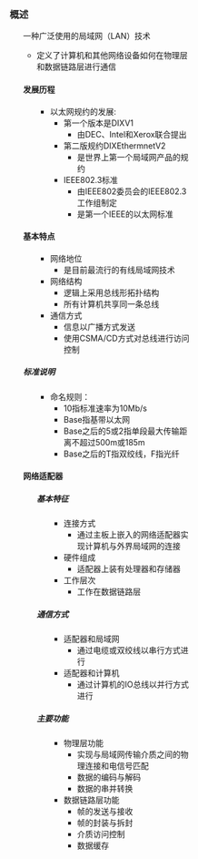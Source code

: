 <div style="float: left; width: 64%; padding: 1%;">

### 概述
<ul>

一种广泛使用的局域网（LAN）技术
- 定义了计算机和其他网络设备如何在物理层和数据链路层进行通信
#### 发展历程
<ul>

- 以太网规约的发展:
  - 第一个版本是DIXV1
    - 由DEC、Intel和Xerox联合提出
  - 第二版规约DIXEthermnetV2
    - 是世界上第一个局域网产品的规约
  - IEEE802.3标准
    - 由IEEE802委员会的IEEE802.3工作组制定
    - 是第一个IEEE的以太网标准
</ul>


#### 基本特点
<ul>

- 网络地位
  - 是目前最流行的有线局域网技术
- 网络结构
  - 逻辑上采用总线形拓扑结构
  - 所有计算机共享同一条总线
- 通信方式
  - 信息以广播方式发送
  - 使用CSMA/CD方式对总线进行访问控制
</ul>

##### 标准说明

<ul>

- 命名规则：
  - 10指标准速率为10Mb/s
  - Base指基带以太网
  - Base之后的5或2指单段最大传输距离不超过500m或185m
  - Base之后的T指双绞线，F指光纤

</ul>

#### 网络适配器

<ul>

##### 基本特征

<ul>

- 连接方式
  - 通过主板上嵌入的网络适配器实现计算机与外界局域网的连接
- 硬件组成
  - 适配器上装有处理器和存储器
- 工作层次
  - 工作在数据链路层

</ul>

##### 通信方式

<ul>

- 适配器和局域网
  - 通过电缆或双绞线以串行方式进行
- 适配器和计算机
  - 通过计算机的IO总线以并行方式进行

</ul>

##### 主要功能

<ul>

- 物理层功能
  - 实现与局域网传输介质之间的物理连接和电信号匹配
  - 数据的编码与解码
  - 数据的串并转换
- 数据链路层功能
  - 帧的发送与接收
  - 帧的封装与拆封
  - 介质访问控制
  - 数据缓存

</ul>

</ul>


</div>
<div style="float: right; width: 26%; padding: 1%;">

</div>
<div style="clear: both;"></div>
